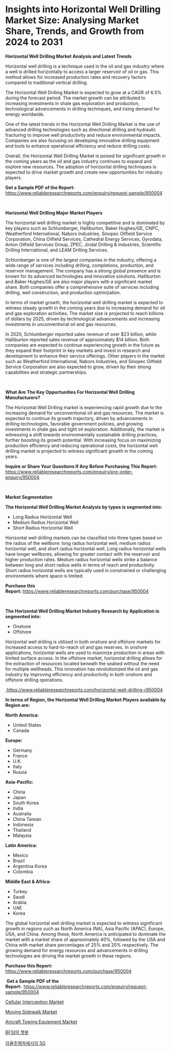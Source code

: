 <p><h1>Insights into Horizontal Well Drilling Market Size: Analysing Market Share, Trends, and Growth from 2024 to 2031</h1></p><p><strong>Horizontal Well Drilling Market Analysis and Latest Trends</strong></p>
<p><p>Horizontal well drilling is a technique used in the oil and gas industry where a well is drilled horizontally to access a larger reservoir of oil or gas. This method allows for increased production rates and recovery factors compared to traditional vertical drilling.</p><p>The Horizontal Well Drilling Market is expected to grow at a CAGR of 6.5% during the forecast period. The market growth can be attributed to increasing investments in shale gas exploration and production, technological advancements in drilling techniques, and rising demand for energy worldwide.</p><p>One of the latest trends in the Horizontal Well Drilling Market is the use of advanced drilling technologies such as directional drilling and hydraulic fracturing to improve well productivity and reduce environmental impacts. Companies are also focusing on developing innovative drilling equipment and tools to enhance operational efficiency and reduce drilling costs.</p><p>Overall, the Horizontal Well Drilling Market is poised for significant growth in the coming years as the oil and gas industry continues to expand and explore new resources. The adoption of horizontal drilling techniques is expected to drive market growth and create new opportunities for industry players.</p></p>
<p><strong>Get a Sample PDF of the Report:&nbsp;</strong> <a href="https://www.reliableresearchreports.com/enquiry/request-sample/950004">https://www.reliableresearchreports.com/enquiry/request-sample/950004</a></p>
<p>&nbsp;</p>
<p><strong>Horizontal Well Drilling Major Market Players</strong></p>
<p><p>The horizontal well drilling market is highly competitive and is dominated by key players such as Schlumberger, Halliburton, Baker Hughes/GE, CNPC, Weatherford International, Nabors Industries, Sinopec Oilfield Service Corporation, China Oilfield Services, Cathedral Energy Services, Gyrodata, Anton Oilfield Services Group, ZPEC, Jindal Drilling & Industries, Scientific Drilling International, and LEAM Drilling Services.</p><p>Schlumberger is one of the largest companies in the industry, offering a wide range of services including drilling, completions, production, and reservoir management. The company has a strong global presence and is known for its advanced technologies and innovative solutions. Halliburton and Baker Hughes/GE are also major players with a significant market share. Both companies offer a comprehensive suite of services including drilling, well construction, and production optimization.</p><p>In terms of market growth, the horizontal well drilling market is expected to witness steady growth in the coming years due to increasing demand for oil and gas exploration activities. The market size is projected to reach billions of dollars by 2025, driven by technological advancements and increasing investments in unconventional oil and gas resources.</p><p>In 2020, Schlumberger reported sales revenue of over $23 billion, while Halliburton reported sales revenue of approximately $14 billion. Both companies are expected to continue experiencing growth in the future as they expand their footprint in key markets and invest in research and development to enhance their service offerings. Other players in the market such as Weatherford International, Nabors Industries, and Sinopec Oilfield Service Corporation are also expected to grow, driven by their strong capabilities and strategic partnerships.</p></p>
<p>&nbsp;</p>
<p><strong>What Are The Key Opportunities For Horizontal Well Drilling Manufacturers?</strong></p>
<p><p>The Horizontal Well Drilling market is experiencing rapid growth due to the increasing demand for unconventional oil and gas resources. The market is expected to continue its growth trajectory, driven by advancements in drilling technologies, favorable government policies, and growing investments in shale gas and tight oil exploration. Additionally, the market is witnessing a shift towards environmentally sustainable drilling practices, further boosting its growth potential. With increasing focus on maximizing production efficiency and reducing operational costs, the horizontal well drilling market is projected to witness significant growth in the coming years.</p></p>
<p><strong>Inquire or Share Your Questions If Any Before Purchasing This Report:</strong> <a href="https://www.reliableresearchreports.com/enquiry/pre-order-enquiry/950004">https://www.reliableresearchreports.com/enquiry/pre-order-enquiry/950004</a></p>
<p>&nbsp;</p>
<p><strong>Market Segmentation</strong></p>
<p><strong>The Horizontal Well Drilling Market Analysis by types is segmented into:</strong></p>
<p><ul><li>Long Radius Horizontal Well</li><li>Medium Radius Horizontal Well</li><li>Short Radius Horizontal Well</li></ul></p>
<p><p>Horizontal well drilling markets can be classified into three types based on the radius of the wellbore: long radius horizontal well, medium radius horizontal well, and short radius horizontal well. Long radius horizontal wells have longer wellbores, allowing for greater contact with the reservoir and higher production rates. Medium radius horizontal wells strike a balance between long and short radius wells in terms of reach and productivity. Short radius horizontal wells are typically used in constrained or challenging environments where space is limited.</p></p>
<p><strong>Purchase this Report:&nbsp;</strong><a href="https://www.reliableresearchreports.com/purchase/950004">https://www.reliableresearchreports.com/purchase/950004</a></p>
<p>&nbsp;</p>
<p><strong>The Horizontal Well Drilling Market Industry Research by Application is segmented into:</strong></p>
<p><ul><li>Onshore</li><li>Offshore</li></ul></p>
<p><p>Horizontal well drilling is utilized in both onshore and offshore markets for increased access to hard-to-reach oil and gas reserves. In onshore applications, horizontal wells are used to maximize production in areas with limited surface access. In the offshore market, horizontal drilling allows for the extraction of resources located beneath the seabed without the need for multiple wellheads. This innovation has revolutionized the oil and gas industry by improving efficiency and productivity in both onshore and offshore drilling operations.</p></p>
<p><a href="https://www.reliableresearchreports.com/horizontal-well-drilling-r950004">&nbsp;https://www.reliableresearchreports.com/horizontal-well-drilling-r950004</a></p>
<p><strong>In terms of Region, the Horizontal Well Drilling Market Players available by Region are:</strong></p>
<p>
    <p> <strong> North America: </strong>
        <ul>
            <li>United States</li>
            <li>Canada</li>
        </ul>
        </p> 
    <p> <strong> Europe: </strong>
        <ul>
            <li>Germany</li>
            <li>France</li>
            <li>U.K.</li>
            <li>Italy</li>
            <li>Russia</li>
        </ul>
        </p> 
    <p> <strong> Asia-Pacific: </strong>
        <ul>
            <li>China</li>
            <li>Japan</li>
            <li>South Korea</li>
            <li>India</li>
            <li>Australia</li>
            <li>China Taiwan</li>
            <li>Indonesia</li>
            <li>Thailand</li>
            <li>Malaysia</li>
        </ul>
        </p> 
    <p> <strong> Latin America: </strong>
        <ul>
            <li>Mexico</li>
            <li>Brazil</li>
            <li>Argentina Korea</li>
            <li>Colombia</li>
        </ul>
        </p> 
    <p> <strong> Middle East & Africa: </strong>
        <ul>
            <li>Turkey</li>
            <li>Saudi</li>
            <li>Arabia</li>
            <li>UAE</li>
            <li>Korea</li>
        </ul>
    </p>
    </p>
<p><p>The global horizontal well drilling market is expected to witness significant growth in regions such as North America (NA), Asia Pacific (APAC), Europe, USA, and China. Among these, North America is anticipated to dominate the market with a market share of approximately 40%, followed by the USA and China with market share percentages of 25% and 20% respectively. The growing demand for energy resources and advancements in drilling technologies are driving the market growth in these regions.</p></p>
<p><strong>Purchase this Report: </strong><a href="https://www.reliableresearchreports.com/purchase/950004">https://www.reliableresearchreports.com/purchase/950004</a></p>
<p>&nbsp;<strong>Get a Sample PDF of the Report:&nbsp;&nbsp;</strong><a href="https://www.reliableresearchreports.com/enquiry/request-sample/950004">https://www.reliableresearchreports.com/enquiry/request-sample/950004</a></p>
<p><strong></strong></p>
<p><p><a href="https://github.com/dimitrishawkinswaynenp91rgz/Market-Research-Report-List-4/blob/main/cellular-interception-market.md">Cellular Interception Market</a></p><p><a href="https://medium.com/@obiemante_40648/moving-sidewalk-market-analysis-report-global-insights-by-region-type-belt-type-pallet-type-823522e6caf7">Moving Sidewalk Market</a></p><p><a href="https://medium.com/@justin.wright5348/aircraft-towing-equipment-market-outlook-and-forecast-from-2024-to-2031-bd8be8fd11c1">Aircraft Towing Equipment Market</a></p><p><a href="https://github.com/mithunmistry2258/Market-Research-Report-List-2/blob/main/240885381537.md">BFSI의 챗봇</a></p><p><a href="https://github.com/konokaryan/Market-Research-Report-List-2/blob/main/365697481538.md">자율주행차에서의 5G</a></p></p>
